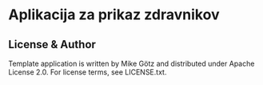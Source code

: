 # Aplikacija za prikaz zdravnikov

## License & Author

Template application is written by Mike Götz and distributed under Apache License 2.0. For license terms, see LICENSE.txt.
